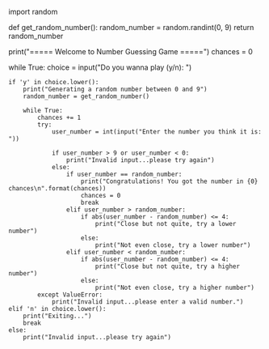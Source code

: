 import random

def get_random_number():
    random_number = random.randint(0, 9)
    return random_number

print("===== Welcome to Number Guessing Game =====")
chances = 0

while True:
    choice = input("Do you wanna play (y/n): ")
    
    if 'y' in choice.lower():
        print("Generating a random number between 0 and 9")
        random_number = get_random_number()
        
        while True:
            chances += 1
            try:
                user_number = int(input("Enter the number you think it is: "))
                
                if user_number > 9 or user_number < 0:
                    print("Invalid input...please try again")
                else:
                    if user_number == random_number:
                        print("Congratulations! You got the number in {0} chances\n".format(chances))
                        chances = 0
                        break
                    elif user_number > random_number:
                        if abs(user_number - random_number) <= 4:
                            print("Close but not quite, try a lower number")
                        else:
                            print("Not even close, try a lower number")
                    elif user_number < random_number:
                        if abs(user_number - random_number) <= 4:
                            print("Close but not quite, try a higher number")
                        else:
                            print("Not even close, try a higher number")
            except ValueError:
                print("Invalid input...please enter a valid number.")
    elif 'n' in choice.lower():
        print("Exiting...")
        break
    else:
        print("Invalid input...please try again")
